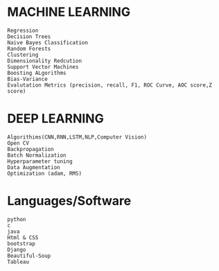 # MACHINE LEARNING

```
Regression
Decision Trees
Naive Bayes Classification
Random Forests
Clustering
Dimensionality Redcution
Support Vector Machines
Boosting ALgorithms
Bias-Variance
Evalutation Metrics (precision, recall, F1, ROC Curve, AOC score,Z score)
```

# DEEP LEARNING
```
Algorithims(CNN,RNN,LSTM,NLP,Computer Vision)
Open CV
Backpropagation
Batch Normalization
Hyperparameter tuning
Data Augmentation
Optimization (adam, RMS)
```

# Languages/Software
```
python
c
java
Html & CSS
bootstrap
Django
Beautiful-Soup
Tableau

```


